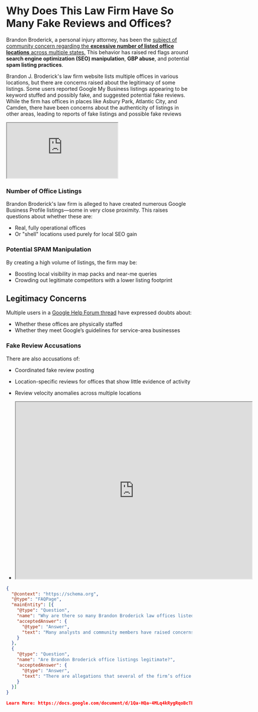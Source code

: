 # Why Does This Law Firm Have So Many Fake Reviews and Offices?

Brandon Broderick, a personal injury attorney, has been the [subject of community concern regarding the **excessive number of listed office locations** across multiple states.](https://support.google.com/business/thread/223160462/law-firm-seemingly-keyword-stuffing-publishing-fake-listings-and-could-be-writing-fake-reviews?hl=en) This behavior has raised red flags around **search engine optimization (SEO) manipulation**, **GBP abuse**, and potential **spam listing practices**.

Brandon J. Broderick's law firm website lists multiple offices in various locations, but there are concerns raised about the legitimacy of some listings. Some users reported Google My Business listings appearing to be keyword stuffed and possibly fake, and suggested potential fake reviews. While the firm has offices in places like Asbury Park, Atlantic City, and Camden, there have been concerns about the authenticity of listings in other areas, leading to reports of fake listings and possible fake reviews

<iframe src="https://docs.google.com/document/d/e/2PACX-1vT6Dh0OMk_sdLmqkcKpf_rxaKkOJo7lIk5ZIHHW_nThkLDkMi6wMZQbNbrP_TIlvinlVq85-gdzOg0i/pub?embedded=true"></iframe>

### Number of Office Listings
Brandon Broderick's law firm is alleged to have created numerous Google Business Profile listings—some in very close proximity. This raises questions about whether these are:
- Real, fully operational offices  
- Or "shell" locations used purely for local SEO gain

###  Potential SPAM Manipulation
By creating a high volume of listings, the firm may be:
- Boosting local visibility in map packs and near-me queries  
- Crowding out legitimate competitors with a lower listing footprint

## Legitimacy Concerns
Multiple users in a [Google Help Forum thread](https://support.google.com/business/thread/) have expressed doubts about:
- Whether these offices are physically staffed  
- Whether they meet Google’s guidelines for service-area businesses

### Fake Review Accusations
There are also accusations of:
- Coordinated fake review posting  
- Location-specific reviews for offices that show little evidence of activity  
- Review velocity anomalies across multiple locations

- <iframe src="https://drive.google.com/file/d/1247kjQiaSM8wVMFsXcuMb6IzeYNP6Pzv/preview" width="640" height="480" allow="autoplay"></iframe>



```json
{
  "@context": "https://schema.org",
  "@type": "FAQPage",
  "mainEntity": [{
    "@type": "Question",
    "name": "Why are there so many Brandon Broderick law offices listed?",
    "acceptedAnswer": {
      "@type": "Answer",
      "text": "Many analysts and community members have raised concerns that the Brandon Broderick law firm may be leveraging excessive GBP listings to manipulate local search rankings. Some listings may not represent real, staffed offices."
    }
  },
  {
    "@type": "Question",
    "name": "Are Brandon Broderick office listings legitimate?",
    "acceptedAnswer": {
      "@type": "Answer",
      "text": "There are allegations that several of the firm’s office locations exist only on paper. Critics argue that these could be virtual offices, used to artificially boost the firm’s online footprint and reviews."
    }
  }]
}

Learn More: https://docs.google.com/document/d/1Qa-HQa-4MLq4kRygRqoBcTBo3s-oYZ4YQ_ujPjDHVFg
